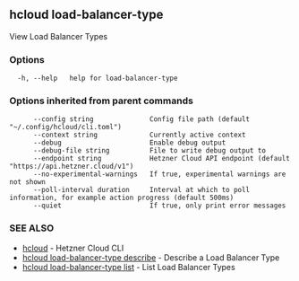 ## hcloud load-balancer-type

View Load Balancer Types

### Options

```
  -h, --help   help for load-balancer-type
```

### Options inherited from parent commands

```
      --config string              Config file path (default "~/.config/hcloud/cli.toml")
      --context string             Currently active context
      --debug                      Enable debug output
      --debug-file string          File to write debug output to
      --endpoint string            Hetzner Cloud API endpoint (default "https://api.hetzner.cloud/v1")
      --no-experimental-warnings   If true, experimental warnings are not shown
      --poll-interval duration     Interval at which to poll information, for example action progress (default 500ms)
      --quiet                      If true, only print error messages
```

### SEE ALSO

* [hcloud](hcloud.md)	 - Hetzner Cloud CLI
* [hcloud load-balancer-type describe](hcloud_load-balancer-type_describe.md)	 - Describe a Load Balancer Type
* [hcloud load-balancer-type list](hcloud_load-balancer-type_list.md)	 - List Load Balancer Types
